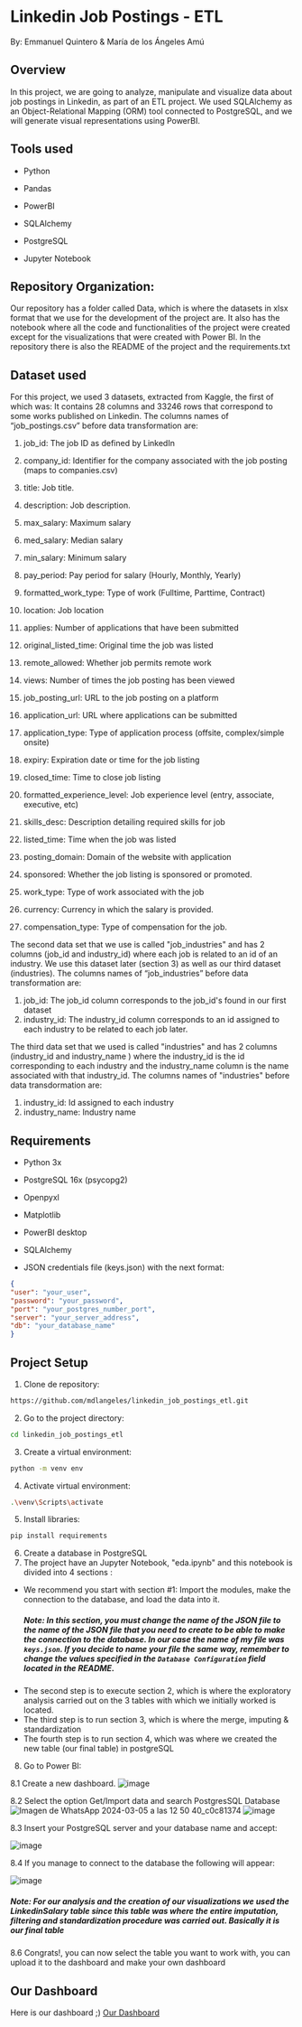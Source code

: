 # Linkedin Job Postings - ETL
By: Emmanuel Quintero & María de los Ángeles Amú

## Overview
In this project, we are going to analyze, manipulate and visualize data about job postings in Linkedin, as part of an ETL project. We used SQLAlchemy as an Object-Relational Mapping (ORM) tool connected to PostgreSQL, and we will generate visual representations using PowerBI.

## Tools used

- Python
    
- Pandas
    
- PowerBI
    
- SQLAlchemy
    
- PostgreSQL
    
- Jupyter Notebook

## Repository Organization:
Our repository has a folder called Data, which is where the datasets in xlsx format that we use for the development of the project are. It also has the notebook where all the code and functionalities of the project were created except for the visualizations that were created with Power BI. In the repository there is also the README of the project and the requirements.txt

## Dataset used
For this project, we used 3 datasets, extracted from Kaggle, the first of which was: It contains 28 columns and 33246 rows that correspond to some works published on Linkedin.
The columns names of “job_postings.csv” before data transformation are:

1. job_id: The job ID as defined by LinkedIn

2. company_id: Identifier for the company associated with the job posting (maps to companies.csv)

3. title: Job title.

4. description: Job description.

5. max_salary: Maximum salary

6. med_salary: Median salary

7. min_salary: Minimum salary

8. pay_period: Pay period for salary (Hourly, Monthly, Yearly)

9. formatted_work_type: Type of work (Fulltime, Parttime, Contract)

10. location: Job location

11. applies: Number of applications that have been submitted

12. original_listed_time: Original time the job was listed

13. remote_allowed: Whether job permits remote work

14. views: Number of times the job posting has been viewed

15. job_posting_url: URL to the job posting on a platform

16. application_url: URL where applications can be submitted

17. application_type: Type of application process (offsite, complex/simple onsite)

18. expiry: Expiration date or time for the job listing

19. closed_time: Time to close job listing

20. formatted_experience_level: Job experience level (entry, associate, executive, etc)

21. skills_desc: Description detailing required skills for job

22. listed_time: Time when the job was listed

23. posting_domain: Domain of the website with application

24. sponsored: Whether the job listing is sponsored or promoted.

25. work_type: Type of work associated with the job

28. currency: Currency in which the salary is provided.

29. compensation_type: Type of compensation for the job.

The second data set that we use is called "job_industries" and has 2 columns (job_id and industry_id) where each job is related to an id of an industry. We use this dataset later (section 3) as well as our third dataset (industries). The columns names of “job_industries” before data transformation are:

1. job_id: The job_id column corresponds to the job_id's found in our first dataset
2. industry_id: The industry_id column corresponds to an id assigned to each industry to be related to each job later.

The third data set that we used is called "industries" and has 2 columns (industry_id and industry_name ) where the industry_id is the id corresponding to each industry and the industry_name column is the name associated with that industry_id. The columns names of "industries" before data transdormation are:

1. industry_id: Id assigned to each industry
2. industry_name: Industry name

## Requirements

- Python 3x 

- PostgreSQL 16x (psycopg2)
  
- Openpyxl
  
- Matplotlib
  
- PowerBI desktop
  
- SQLAlchemy
  
- JSON credentials file (keys.json) with the next format:
```json
{
"user": "your_user",
"password": "your_password",
"port": "your_postgres_number_port",
"server": "your_server_address",
"db": "your_database_name"
}
```
## Project Setup

1. Clone de repository:
```bash
https://github.com/mdlangeles/linkedin_job_postings_etl.git
```
2. Go to the project directory:
```bash
cd linkedin_job_postings_etl
```
3. Create a virtual environment:
```bash
python -m venv env
```
4. Activate virtual environment:
```bash
.\venv\Scripts\activate
```
5. Install libraries:
```bash
pip install requirements
```
6. Create a database in PostgreSQL
7. The project have an Jupyter Notebook, "eda.ipynb" and this notebook is divided into 4 sections :
- We recommend you start with section #1: Import the modules, make the connection to the database, and load the data into it.
    ##### Note: In this section, you must change the name of the JSON file to the name of the JSON file that you need to create to be able to make the connection to the database. In our case the name of my file was `keys.json`. If you decide to name your file the same way, remember to change the values specified in the `Database Configuration` field located in the README.
- The second step is to execute section 2, which is where the exploratory analysis carried out on the 3 tables with which we initially worked is located.
- The third step is to run section 3, which is where the merge, imputing & standardization
- The fourth step is to run section 4, which was where we created the new table (our final table) in postgreSQL
  
8. Go to Power BI:

  
8.1 Create a new dashboard.
![image](https://github.com/emmanuelqp/WorkShop1/assets/111546312/5c08f327-7312-4e49-8fb6-fe5982eea0e0)

8.2 Select the option Get/Import data and search PostgresSQL Database
![Imagen de WhatsApp 2024-03-05 a las 12 50 40_c0c81374](https://github.com/mdlangeles/linkedin_job_postings_etl/assets/111546312/c1600ad8-bf3c-4381-8de1-6a57cfc073c7)
![image](https://github.com/mdlangeles/linkedin_job_postings_etl/assets/111546312/b5a79359-60e9-4b77-a728-730ca4cb9337)


8.3 Insert your PostgreSQL server and your database name and accept:


![image](https://github.com/emmanuelqp/WorkShop1/assets/111546312/84572a44-9e86-4ef1-b9b8-6336ecacd1c4)

8.4 If you manage to connect to the database the following will appear:


![image](https://github.com/mdlangeles/linkedin_job_postings_etl/assets/111546312/80aa841d-1830-467e-a171-e6c0aaf4b4fa)
##### Note: For our analysis and the creation of our visualizations we used the LinkedinSalary table since this table was where the entire imputation, filtering and standardization procedure was carried out. Basically it is our final table

8.6 Congrats!, you can now select the table you want to work with, you can upload it to the dashboard and make your own dashboard

## Our Dashboard
Here is our dashboard ;) [Our Dashboard](https://app.powerbi.com/view?r=eyJrIjoiNjM2ZTg5NGItMDUwZi00YmRlLTg4M2UtNDRmNjEyZDMwYTU1IiwidCI6IjY5M2NiZWEwLTRlZjktNDI1NC04OTc3LTc2ZTA1Y2I1ZjU1NiIsImMiOjR9)


